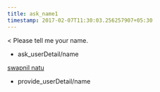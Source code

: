 ```yaml
---
title: ask_name1
timestamp: 2017-02-07T11:30:03.256257907+05:30
---
```


< Please tell me your name.
* ask_userDetail/name

[swapnil natu](name)
* provide_userDetail/name
